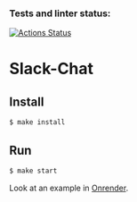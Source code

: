 ### Tests and linter status:
[![Actions Status](https://github.com/EgorUlitin/frontend-project-12/workflows/hexlet-check/badge.svg)](https://github.com/EgorUlitin/frontend-project-12/actions)

# Slack-Chat

## Install

```bash
$ make install
```

## Run

```sh
$ make start
```

Look at an example in [Onrender](https://frontend-chat.onrender.com/).

